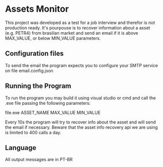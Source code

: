 # Assets Monitor

This project was developed as a test for a job interview and therefor is not production ready.
It's pourpouse is to recover information about a asset (e.g. PETR4) from brasilian market and send an email if it is above MAX_VALUE, or below MIN_VALUE parameters.

## Configuration files

To send the email the program expects you to configure your SMTP service on file email.config.json

## Running the Program

To run the program you may build it using visual studio or cmd and call the .exe file passing the following parameters:

file.exe ASSET_NAME MAX_VALUE MIN_VALUE

Every 10s the program will try to recover info about the asset and will send the email if necessary.
Beware that the asset info recovery api we are using is limited to 400 calls a day.

## Language

All output messages are in PT-BR

